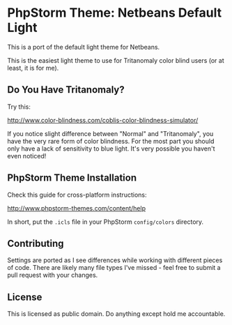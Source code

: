 # PhpStorm Theme: Netbeans Default Light 

This is a port of the default light theme for Netbeans. 

This is the easiest light theme to use for Tritanomaly color blind users
(or at least, it is for me).

## Do You Have Tritanomaly?

Try this:

http://www.color-blindness.com/coblis-color-blindness-simulator/

If you notice slight difference between "Normal" and "Tritanomaly",
you have the very rare form of color blindness. For the most part
you should only have a lack of sensitivity to blue light. It's
very possible you haven't even noticed!

## PhpStorm Theme Installation

Check this guide for cross-platform instructions:

http://www.phpstorm-themes.com/content/help

In short, put the `.icls` file in your PhpStorm `config/colors`
directory.

## Contributing

Settings are ported as I see differences while working with different
pieces of code. There are likely many file types I've missed -
feel free to submit a pull request with your changes.

## License

This is licensed as public domain. Do anything except hold me
accountable.